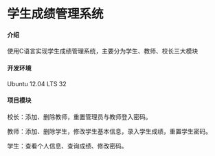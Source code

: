 # 学生成绩管理系统

#### 介绍
使用C语言实现学生成绩管理系统，主要分为学生、教师、校长三大模块

#### 开发环境
Ubuntu 12.04 LTS 32

#### 项目模块
校长：添加、删除教师，重置管理员与教师登入密码。

教师：添加、删除学生，修改学生基本信息，录入学生成绩，重置学生密码。

学生：查看个人信息、查询成绩、修改密码。

